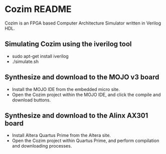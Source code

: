 Cozim README
===

Cozim is an FPGA based Computer Architecture Simulator written in Verilog HDL.

Simulating Cozim using the iverilog tool
---

* sudo apt-get install iverilog
* ./simulate.sh

Synthesize and download to the MOJO v3 board
---

* Install the MOJO IDE from the embedded micro site.
* Open the Cozim project within the MOJO IDE, and click the compile and download buttons.

Synthesize and download to the Alinx AX301 board
---

* Install Altera Quartus Prime from the Altera site.
* Open the Cozim project within Quartus Prime, and perform compilation and downloading processes.